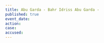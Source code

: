 ```yaml
---
title: Abu Garda - Bahr Idriss Abu Garda -
published: true
event_date:
action:
case:
accused:
---
```

